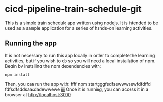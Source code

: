 # cicd-pipeline-train-schedule-git

This is a simple train schedule app written using nodejs. It is intended to be used as a sample application for a series of hands-on learning activities.

## Running the app

It is not necessary to run this app locally in order to complete the learning activities, but if you wish to do so you will need a local installation of npm. Begin by installing the npm dependencies with:

    npm install

Then, you can run the app with:
ffff
    npm startgggfsdfsewwweewfdfdffd
    fdfsdfsddsaasdadewwewe
jjjj
Once it is running, you can access it in a browser at [http://localhost:3000](http://localhost:3000)
